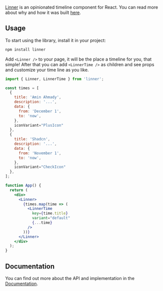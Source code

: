 [Linner](https://linner.vercel.app) is an opinionated timeline component for React. You can read more about why and how it was built [here](https://medium.com/@aminahmadydeveloper/building-a-timeline-component-7c26df4445e6).

## Usage

To start using the library, install it in your project:

```bash
npm install linner
```

Add `<Linner />` to your page, it will be the place a timeline for you, that simple!
After that you can add `<LinnerTime />` as children and see props and customize your time line as you like.

```jsx
import { Linner, LinnerTime } from 'linner';

const times = [
  {
    title: 'Amin Ahmady',
    description: '...',
    data: {
      from: 'December 1',
      to: 'now',
    },
    iconVariant="PlusIcon"
  },
  {
    title: 'Shadcn',
    description: '...',
    data: {
      from: 'November 1',
      to: 'now',
    },
    iconVariant="CheckIcon"
  },
];

function App() {
  return (
    <div>
      <Linner>
        {times.map(time => (
          <LinnerTime
            key={time.title}
            variant="default"
            {...time}
          />
        ))}
      </Linner>
    </div>
  );
}
```

## Documentation

You can find out more about the API and implementation in the [Documentation](https://linner.vercel.app/getting-started).
